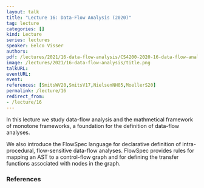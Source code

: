 ```yaml
---
layout: talk
title: "Lecture 16: Data-Flow Analysis (2020)"
tag: lecture
categories: []
kind: Lecture
series: lectures
speaker: Eelco Visser
authors:
pdf: /lectures/2021/16-data-flow-analysis/CS4200-2020-16-data-flow-analysis.pdf
image: /lectures/2021/16-data-flow-analysis/title.png
talkURL:
eventURL:
event:
references: [SmitsWV20,SmitsV17,NielsenNH05,MoellerS20]
permalink: /lecture/16
redirect_from:
- /lecture/16
---
```


In this lecture we study data-flow analysis and the mathmetical framework of monotone frameworks, a foundation for the definition of data-flow analyses.

We also introduce the FlowSpec language for declarative definition of intra-procedural, flow-sensitive data-flow analyses.
FlowSpec provides rules for mapping an AST to a control-flow graph and for defining the transfer functions associated with nodes in the graph.

### References
